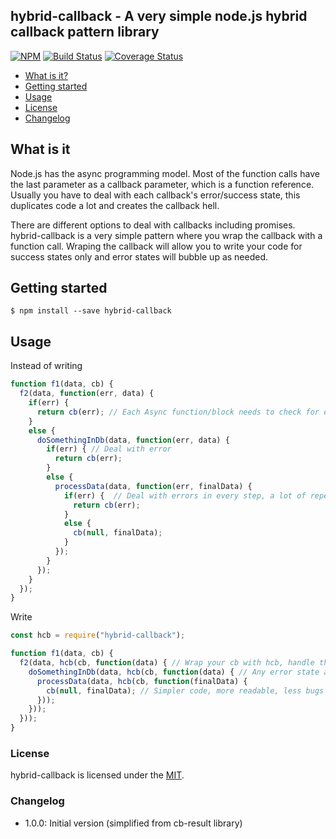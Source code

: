 ## hybrid-callback - A very simple node.js hybrid callback pattern library

[![NPM](https://nodei.co/npm/hybrid-callback.png?mini=true)](https://nodei.co/npm/hybrid-callback/)
[![Build Status](https://travis-ci.org/ralphv/hybrid-callback.svg?branch=master)](https://travis-ci.org/ralphv/hybrid-callback)
[![Coverage Status](https://coveralls.io/repos/github/ralphv/hybrid-callback/badge.svg?branch=master)](https://coveralls.io/github/ralphv/hybrid-callback?branch=master)
        
* [What is it?](#what-is-it)
* [Getting started](#getting-started)
* [Usage](#usage)
* [License](#License)
* [Changelog](#Changelog)

## What is it

Node.js has the async programming model. Most of the function calls have the last parameter as a callback parameter, which is a function reference.
Usually you have to deal with each callback's error/success state, this duplicates code a lot and creates the callback hell.

There are different options to deal with callbacks including promises. hybrid-callback is a very simple pattern where you wrap the callback with a function call. Wraping the callback will allow you to write your code for success states only and error states will bubble up as needed.

## Getting started

    $ npm install --save hybrid-callback

## Usage

Instead of writing

```javascript
function f1(data, cb) {
  f2(data, function(err, data) {
    if(err) {
      return cb(err); // Each Async function/block needs to check for errors
    }
    else {
      doSomethingInDb(data, function(err, data) {
        if(err) { // Deal with error
          return cb(err);
        }
        else {
          processData(data, function(err, finalData) {
            if(err) {  // Deal with errors in every step, a lot of repeated code, chance to introduce bugs.
              return cb(err);
            }
            else {
              cb(null, finalData);
            }
          });
        }
      });
    }
  });
}
```

Write

```javascript
const hcb = require("hybrid-callback");

function f1(data, cb) {
  f2(data, hcb(cb, function(data) { // Wrap your cb with hcb, handle the success state only
    doSomethingInDb(data, hcb(cb, function(data) { // Any error state along the way will bubble up automatically 
      processData(data, hcb(cb, function(finalData) {
        cb(null, finalData); // Simpler code, more readable, less bugs from error handling
      }));
    }));
  }));
}
```

### License

hybrid-callback is licensed under the [MIT](https://github.com/ralphv/hybrid-callback/raw/master/LICENSE).

### Changelog

* 1.0.0: Initial version (simplified from cb-result library)
